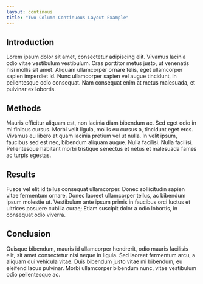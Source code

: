 ```yaml
---
layout: continous
title: "Two Column Continuous Layout Example"
---
```


## Introduction

Lorem ipsum dolor sit amet, consectetur adipiscing elit. Vivamus lacinia odio vitae vestibulum vestibulum. Cras porttitor metus justo, ut venenatis nisi mollis sit amet. Aliquam ullamcorper ornare felis, eget ullamcorper sapien imperdiet id. Nunc ullamcorper sapien vel augue tincidunt, in pellentesque odio consequat. Nam consequat enim at metus malesuada, et pulvinar ex lobortis.

## Methods

Mauris efficitur aliquam est, non lacinia diam bibendum ac. Sed eget odio in mi finibus cursus. Morbi velit ligula, mollis eu cursus a, tincidunt eget eros. Vivamus eu libero at quam lacinia pretium vel ut nulla. In velit ipsum, faucibus sed est nec, bibendum aliquam augue. Nulla facilisi. Nulla facilisi. Pellentesque habitant morbi tristique senectus et netus et malesuada fames ac turpis egestas.

## Results

Fusce vel elit id tellus consequat ullamcorper. Donec sollicitudin sapien vitae fermentum ornare. Donec laoreet ullamcorper tellus, ac bibendum ipsum molestie ut. Vestibulum ante ipsum primis in faucibus orci luctus et ultrices posuere cubilia curae; Etiam suscipit dolor a odio lobortis, in consequat odio viverra.

## Conclusion

Quisque bibendum, mauris id ullamcorper hendrerit, odio mauris facilisis elit, sit amet consectetur nisi neque in ligula. Sed laoreet fermentum arcu, a aliquam dui vehicula vitae. Duis bibendum justo vitae mi bibendum, eu eleifend lacus pulvinar. Morbi ullamcorper bibendum nunc, vitae vestibulum odio pellentesque ac.

